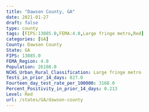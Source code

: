 ```yaml
---
title: "Dawson County, GA"
date: 2021-01-27
draft: false
type: county
tags: [FIPS:13085.0,FEMA:4.0,Large fringe metro,Red]
categories: [GA]
County: Dawson County
State: GA
FIPS: 13085.0
FEMA_Region: 4.0
Population: 26108.0
NCHS_Urban_Rural_Classification: Large fringe metro
Tests_in_prior_14_days: 827.0
Fourteen_day_test_rate_per_100000: 3168.0
Percent_Positivity_in_prior_14_days: 0.213
Level: Red
url: /states/GA/dawson-county
---
```



